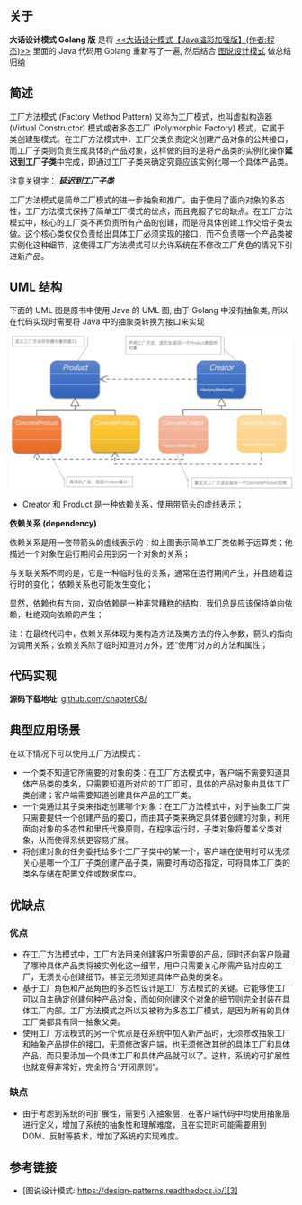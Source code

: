 [1]: https://juejin.cn/post/6844903703447765005
[2]: https://github.com/hzgaoshichao/playwithdesignpattern/tree/main/chapter08
[3]: https://design-patterns.readthedocs.io/zh-cn/latest/creational_patterns/factory_method.html
[4]: https://book.douban.com/subject/36116620/
[5]: https://design-patterns.readthedocs.io/zh-cn/latest/index.html

## 关于
**大话设计模式 Golang 版** 是将 [<<大话设计模式【Java溢彩加强版】(作者:程杰)>>][4] 里面的 Java 代码用 Golang 重新写了一遍, 然后结合 [图说设计模式][5] 做总结归纳

## 简述
工厂方法模式 (Factory Method Pattern) 又称为工厂模式，也叫虚拟构造器 (Virtual Constructor) 模式或者多态工厂 (Polymorphic Factory) 模式，它属于类创建型模式。在工厂方法模式中，工厂父类负责定义创建产品对象的公共接口，而工厂子类则负责生成具体的产品对象，这样做的目的是将产品类的实例化操作**延迟到工厂子类**中完成，即通过工厂子类来确定究竟应该实例化哪一个具体产品类。

注意关键字： ***延迟到工厂子类***

工厂方法模式是简单工厂模式的进一步抽象和推广。由于使用了面向对象的多态性，工厂方法模式保持了简单工厂模式的优点，而且克服了它的缺点。在工厂方法模式中，核心的工厂类不再负责所有产品的创建，而是将具体创建工作交给子类去做。这个核心类仅仅负责给出具体工厂必须实现的接口，而不负责哪一个产品类被实例化这种细节，这使得工厂方法模式可以允许系统在不修改工厂角色的情况下引进新产品。

## UML 结构
下面的 UML 图是原书中使用 Java 的 UML 图, 由于 Golang 中没有抽象类, 所以在代码实现时需要将 Java 中的抽象类转换为接口来实现


![chapter08-01-uml.png](../images/chapter08-01-uml.png)


- Creator 和 Product 是一种依赖关系，使用带箭头的虚线表示；

**依赖关系 (dependency)**   

依赖关系是用一套带箭头的虚线表示的；如上图表示简单工厂类依赖于运算类；他描述一个对象在运行期间会用到另一个对象的关系；

与关联关系不同的是，它是一种临时性的关系，通常在运行期间产生，并且随着运行时的变化； 依赖关系也可能发生变化；

显然，依赖也有方向，双向依赖是一种非常糟糕的结构，我们总是应该保持单向依赖，杜绝双向依赖的产生；

注：在最终代码中，依赖关系体现为类构造方法及类方法的传入参数，箭头的指向为调用关系；依赖关系除了临时知道对方外，还“使用”对方的方法和属性；

## 代码实现
**源码下载地址**: [github.com/chapter08/][2]

## 典型应用场景
在以下情况下可以使用工厂方法模式：

- 一个类不知道它所需要的对象的类：在工厂方法模式中，客户端不需要知道具体产品类的类名，只需要知道所对应的工厂即可，具体的产品对象由具体工厂类创建；客户端需要知道创建具体产品的工厂类。
- 一个类通过其子类来指定创建哪个对象：在工厂方法模式中，对于抽象工厂类只需要提供一个创建产品的接口，而由其子类来确定具体要创建的对象，利用面向对象的多态性和里氏代换原则，在程序运行时，子类对象将覆盖父类对象，从而使得系统更容易扩展。
- 将创建对象的任务委托给多个工厂子类中的某一个，客户端在使用时可以无须关心是哪一个工厂子类创建产品子类，需要时再动态指定，可将具体工厂类的类名存储在配置文件或数据库中。

## 优缺点
### 优点
- 在工厂方法模式中，工厂方法用来创建客户所需要的产品，同时还向客户隐藏了哪种具体产品类将被实例化这一细节，用户只需要关心所需产品对应的工厂，无须关心创建细节，甚至无须知道具体产品类的类名。
- 基于工厂角色和产品角色的多态性设计是工厂方法模式的关键。它能够使工厂可以自主确定创建何种产品对象，而如何创建这个对象的细节则完全封装在具体工厂内部。工厂方法模式之所以又被称为多态工厂模式，是因为所有的具体工厂类都具有同一抽象父类。
- 使用工厂方法模式的另一个优点是在系统中加入新产品时，无须修改抽象工厂和抽象产品提供的接口，无须修改客户端，也无须修改其他的具体工厂和具体产品，而只要添加一个具体工厂和具体产品就可以了。这样，系统的可扩展性也就变得非常好，完全符合“开闭原则”。

### 缺点
- 由于考虑到系统的可扩展性，需要引入抽象层，在客户端代码中均使用抽象层进行定义，增加了系统的抽象性和理解难度，且在实现时可能需要用到DOM、反射等技术，增加了系统的实现难度。

## 参考链接
- [图说设计模式: https://design-patterns.readthedocs.io/][3]
